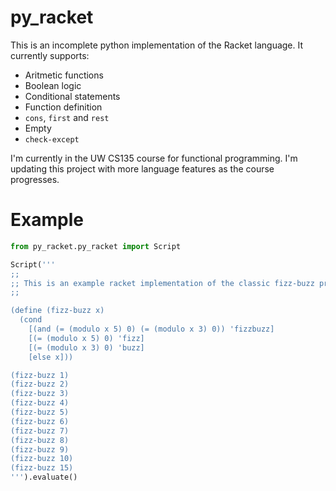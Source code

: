 # py_racket
This is an incomplete python implementation of the Racket language. It currently supports:
* Aritmetic functions
* Boolean logic
* Conditional statements
* Function definition
* `cons`, `first` and `rest`
* Empty
* `check-except`

I'm currently in the UW CS135 course for functional programming. I'm updating this project with more language features as the course progresses.

# Example
```python
from py_racket.py_racket import Script

Script('''
;;
;; This is an example racket implementation of the classic fizz-buzz problem
;;

(define (fizz-buzz x)
  (cond
    [(and (= (modulo x 5) 0) (= (modulo x 3) 0)) 'fizzbuzz]
    [(= (modulo x 5) 0) 'fizz]
    [(= (modulo x 3) 0) 'buzz]
    [else x]))

(fizz-buzz 1)
(fizz-buzz 2)
(fizz-buzz 3)
(fizz-buzz 4)
(fizz-buzz 5)
(fizz-buzz 6)
(fizz-buzz 7)
(fizz-buzz 8)
(fizz-buzz 9)
(fizz-buzz 10)
(fizz-buzz 15)
''').evaluate()
```

